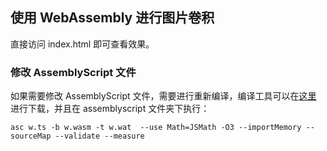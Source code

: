 ## 使用 WebAssembly 进行图片卷积

直接访问 index.html 即可查看效果。

### 修改 AssemblyScript 文件

如果需要修改 AssemblyScript 文件，需要进行重新编译，编译工具可以在[这里](https://github.com/AssemblyScript/assemblyscript) 进行下载，并且在 assemblyscript 文件夹下执行：

`asc w.ts -b w.wasm -t w.wat  --use Math=JSMath -O3 --importMemory --sourceMap --validate --measure`